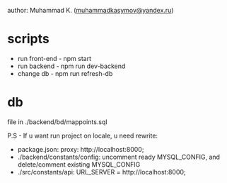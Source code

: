 author: Muhammad K. (muhammadkasymov@yandex.ru)

# scripts
- run front-end - npm start
- run backend - npm run dev-backend
- change db - npm run refresh-db

# db
file in ./backend/bd/mappoints.sql

P.S - If u want run project on locale, u need rewrite:

 - package.json: proxy: http://localhost:8000;
 - ./backend/constants/config: uncomment ready MYSQL_CONFIG, and delete/comment existing MYSQL_CONFIG
 - ./src/constants/api: URL_SERVER = http://localhost:8000;